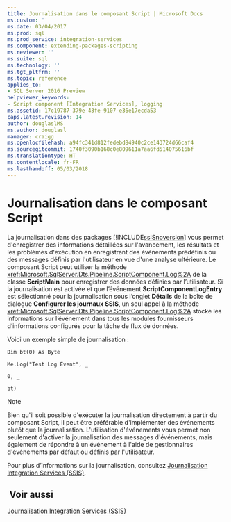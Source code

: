 ```yaml
---
title: Journalisation dans le composant Script | Microsoft Docs
ms.custom: ''
ms.date: 03/04/2017
ms.prod: sql
ms.prod_service: integration-services
ms.component: extending-packages-scripting
ms.reviewer: ''
ms.suite: sql
ms.technology: ''
ms.tgt_pltfrm: ''
ms.topic: reference
applies_to:
- SQL Server 2016 Preview
helpviewer_keywords:
- Script component [Integration Services], logging
ms.assetid: 17c19787-379e-43fe-9107-e36e17ecda53
caps.latest.revision: 14
author: douglaslMS
ms.author: douglasl
manager: craigg
ms.openlocfilehash: a94fc341d812fedebd84940c2ce143724d66caf4
ms.sourcegitcommit: 1740f3090b168c0e809611a7aa6fd514075616bf
ms.translationtype: HT
ms.contentlocale: fr-FR
ms.lasthandoff: 05/03/2018
---
```

# <a name="logging-in-the-script-component"></a>Journalisation dans le composant Script
  La journalisation dans des packages [!INCLUDE[ssISnoversion](../../../includes/ssisnoversion-md.md)] vous permet d'enregistrer des informations détaillées sur l'avancement, les résultats et les problèmes d'exécution en enregistrant des événements prédéfinis ou des messages définis par l'utilisateur en vue d'une analyse ultérieure. Le composant Script peut utiliser la méthode <xref:Microsoft.SqlServer.Dts.Pipeline.ScriptComponent.Log%2A> de la classe **ScriptMain** pour enregistrer des données définies par l’utilisateur. Si la journalisation est activée et que l’événement **ScriptComponentLogEntry** est sélectionné pour la journalisation sous l’onglet **Détails** de la boîte de dialogue **Configurer les journaux SSIS**, un seul appel à la méthode <xref:Microsoft.SqlServer.Dts.Pipeline.ScriptComponent.Log%2A> stocke les informations sur l’événement dans tous les modules fournisseurs d’informations configurés pour la tâche de flux de données.  
  
 Voici un exemple simple de journalisation :  
  
 `Dim bt(0) As Byte`  
  
 `Me.Log("Test Log Event", _`  
  
 `0, _`  
  
 `bt)`  
  
> [!NOTE]  
>  Bien qu'il soit possible d'exécuter la journalisation directement à partir du composant Script, il peut être préférable d'implémenter des événements plutôt que la journalisation. L'utilisation d'événements vous permet non seulement d'activer la journalisation des messages d'événements, mais également de répondre à un événement à l'aide de gestionnaires d'événements par défaut ou définis par l'utilisateur.  
  
 Pour plus d’informations sur la journalisation, consultez [Journalisation Integration Services &#40;SSIS&#41;](../../../integration-services/performance/integration-services-ssis-logging.md).  
  
## <a name="see-also"></a> Voir aussi  
 [Journalisation Integration Services &#40;SSIS&#41;](../../../integration-services/performance/integration-services-ssis-logging.md)  
  
  
